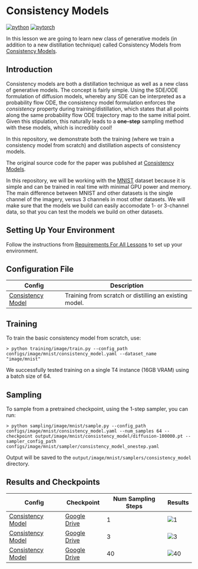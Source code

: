 # Consistency Models


[![python](https://img.shields.io/badge/Python-3.9-3776AB.svg?style=flat&logo=python&logoColor=white)](https://www.python.org)
[![pytorch](https://img.shields.io/badge/PyTorch-2.0.0-EE4C2C.svg?style=flat&logo=pytorch)](https://pytorch.org)

In this lesson we are going to learn new class of generative models (in addition to a new distillation technique) called Consistency Models from [Consistency Models](https://arxiv.org/abs/2303.01469).

## Introduction

Consistency models are both a distillation technique as well as a new class of generative models. The concept is fairly simple. Using the SDE/ODE formulation of diffusion models, whereby any SDE can be interpreted as a probability flow ODE, the consistency model formulation enforces the *consistency* property during training/distillation, which states that all points along the same probability flow ODE trajectory map to the same initial point. Given this stipulation, this naturally leads to a **one-step** sampling method with these models, which is incredibly cool!

In this repository, we demonstrate both the training (where we train a consistency model from scratch) and distillation aspects of consistency models.

The original source code for the paper was published at [Consistency Models](https://github.com/openai/consistency_models/).

In this repository, we will be working with the [MNIST](https://en.wikipedia.org/wiki/MNIST_database) dataset because it is simple and can be trained in real time with minimal GPU power and memory. The main difference between MNIST and other datasets is the single channel of the imagery, versus 3 channels in most other datasets. We will make sure that the models we build can easily accomodate 1- or 3-channel data, so that you can test the models we build on other datasets.

## Setting Up Your Environment

Follow the instructions from [Requirements For All Lessons](https://github.com/swookey-thinky/xdiffusion?tab=readme-ov-file#requirements) to set up your environment.

## Configuration File

| Config | Description |
| ------ | ----------- |
| [Consistency Model](https://github.com/swookey-thinky/xdiffusion/blob/main/configs/image/mnist/consistency_model.yaml) | Training from scratch or distilling an existing model. |


## Training

To train the basic consistency model from scratch, use:

```
> python training/image/train.py --config_path configs/image/mnist/consistency_model.yaml --dataset_name "image/mnist"
```

We successfully tested training on a single T4 instance (16GB VRAM) using a batch size of 64.

## Sampling

To sample from a pretrained checkpoint, using the 1-step sampler, you can run:

```
> python sampling/image/mnist/sample.py --config_path configs/image/mnist/consistency_model.yaml --num_samples 64 --checkpoint output/image/mnist/consistency_model/diffusion-100000.pt --sampler_config_path configs/image/mnist/sampler/consistency_model_onestep.yaml
```

Output will be saved to the `output/image/mnist/samplers/consistency_model` directory.

## Results and Checkpoints

| Config | Checkpoint | Num Sampling Steps | Results
| ------ | ---------- | ------- | -------
| [Consistency Model](https://github.com/swookey-thinky/xdiffusion/blob/main/configs/image/mnist/consistency_model.yaml) | [Google Drive](https://drive.google.com/file/d/1iT2RxA7yJs2udO2qQDv8fkSe5JcwARTn/view?usp=sharing) | 1 | ![1](https://drive.google.com/uc?export=view&id=12hMpGtyLrfTy0BdJMSQ4GmPdyFd4ceE4)
| [Consistency Model](https://github.com/swookey-thinky/xdiffusion/blob/main/configs/image/mnist/consistency_model.yaml) | [Google Drive](https://drive.google.com/file/d/1iT2RxA7yJs2udO2qQDv8fkSe5JcwARTn/view?usp=sharing) | 3 | ![3](https://drive.google.com/uc?export=view&id=12wVUP7Gid2-mzHj0gAgPpuVgsOvIQahU)
| [Consistency Model](https://github.com/swookey-thinky/xdiffusion/blob/main/configs/image/mnist/consistency_model.yaml) | [Google Drive](https://drive.google.com/file/d/1iT2RxA7yJs2udO2qQDv8fkSe5JcwARTn/view?usp=sharing) | 40 | ![40](https://drive.google.com/uc?export=view&id=1Zgj38dDdEwGvHKFMJ0zgR37zrA5fQ-vx)

